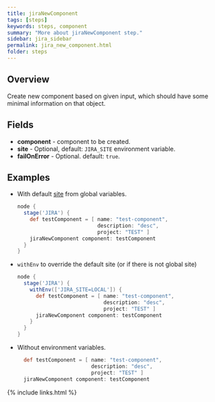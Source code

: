 ```yaml
---
title: jiraNewComponent
tags: [steps]
keywords: steps, component
summary: "More about jiraNewComponent step."
sidebar: jira_sidebar
permalink: jira_new_component.html
folder: steps
---
```


## Overview

Create new component based on given input, which should have some minimal information on that object.

## Fields

* **component** - component to be created.
* **site** - Optional, default: `JIRA_SITE` environment variable.
* **failOnError** - Optional. default: `true`.

## Examples

* With default [site](config#environment-variables) from global variables.

  ```groovy
  node {
    stage('JIRA') {
      def testComponent = [ name: "test-component",
                            description: "desc",
                            project: "TEST" ]
      jiraNewComponent component: testComponent
    }
  }
  ```
* `withEnv` to override the default site (or if there is not global site)

  ```groovy
  node {
    stage('JIRA') {
      withEnv(['JIRA_SITE=LOCAL']) {
        def testComponent = [ name: "test-component",
                              description: "desc",
                              project: "TEST" ]
        jiraNewComponent component: testComponent
      }
    }
  }
  ```
* Without environment variables.

  ```groovy
    def testComponent = [ name: "test-component",
                          description: "desc",
                          project: "TEST" ]
    jiraNewComponent component: testComponent
  ```

{% include links.html %}
